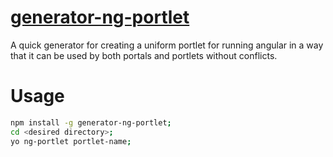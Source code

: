 # [generator-ng-portlet](https://npmjs.org/andrewstuart/generator-ng-portlet)

A quick generator for creating a uniform portlet for running angular in a way
that it can be used by both portals and portlets without conflicts.

# Usage
```bash
npm install -g generator-ng-portlet;
cd <desired directory>;
yo ng-portlet portlet-name;
```

